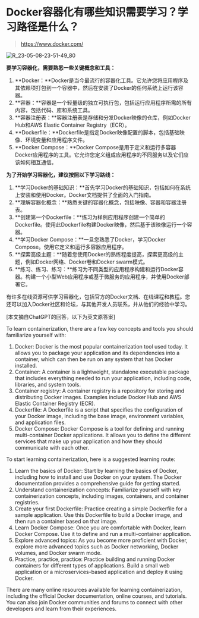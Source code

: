# Docker容器化有哪些知识需要学习？学习路径是什么？

> https://www.docker.com/

![R_23-05-08-23-51-49_80](https://pic.shejibiji.com/i/2023/05/08/64591aa9945d0.jpg)

**要学习容器化，需要熟悉一些关键概念和工具：**

1. **Docker：**Docker是当今最流行的容器化工具。它允许您将应用程序及其依赖项打包到一个容器中，然后在安装了Docker的任何系统上运行该容器。
2. **容器：**容器是一个轻量级的独立可执行包，包括运行应用程序所需的所有内容，包括代码、库和系统工具。
3. **容器注册表：**容器注册表是存储和分发Docker映像的仓库，例如Docker Hub和AWS Elastic Container Registry（ECR）。
4. **Dockerfile：**Dockerfile是指定Docker映像配置的脚本，包括基础映像、环境变量和应用程序文件。
5. **Docker Compose：**Docker Compose是用于定义和运行多容器Docker应用程序的工具。它允许您定义组成应用程序的不同服务以及它们应该如何相互通信。

**为了开始学习容器化，建议按照以下学习路线：**

1. **学习Docker的基础知识：**首先学习Docker的基础知识，包括如何在系统上安装和使用Docker。Docker文档提供了全面的入门指南。
2. **理解容器化概念：**熟悉关键的容器化概念，包括映像、容器和容器注册表。
3. **创建第一个Dockerfile：**练习为样例应用程序创建一个简单的Dockerfile。使用此Dockerfile构建Docker映像，然后基于该映像运行一个容器。
4. **学习Docker Compose：**一旦您熟悉了Docker，学习Docker Compose。使用它定义和运行多容器应用程序。
5. **探索高级主题：**随着您使用Docker的熟练程度提高，探索更高级的主题，例如Docker网络、Docker卷和Docker swarm模式。
6. **练习、练习、练习：**练习为不同类型的应用程序构建和运行Docker容器。构建一个小型Web应用程序或基于微服务的应用程序，并使用Docker部署它。

有许多在线资源可供学习容器化，包括官方的Docker文档、在线课程和教程。您还可以加入Docker社区和论坛，与其他开发人员联系，并从他们的经验中学习。

[本文摘自ChatGPT的回答，以下为英文原答案]

To learn containerization, there are a few key concepts and tools you should familiarize yourself with:

1. Docker: Docker is the most popular containerization tool used today. It allows you to package your application and its dependencies into a container, which can then be run on any system that has Docker installed.
2. Container: A container is a lightweight, standalone executable package that includes everything needed to run your application, including code, libraries, and system tools.
3. Container registry: A container registry is a repository for storing and distributing Docker images. Examples include Docker Hub and AWS Elastic Container Registry (ECR).
4. Dockerfile: A Dockerfile is a script that specifies the configuration of your Docker image, including the base image, environment variables, and application files.
5. Docker Compose: Docker Compose is a tool for defining and running multi-container Docker applications. It allows you to define the different services that make up your application and how they should communicate with each other.

To start learning containerization, here is a suggested learning route:

1. Learn the basics of Docker: Start by learning the basics of Docker, including how to install and use Docker on your system. The Docker documentation provides a comprehensive guide for getting started.
2. Understand containerization concepts: Familiarize yourself with key containerization concepts, including images, containers, and container registries.
3. Create your first Dockerfile: Practice creating a simple Dockerfile for a sample application. Use this Dockerfile to build a Docker image, and then run a container based on that image.
4. Learn Docker Compose: Once you are comfortable with Docker, learn Docker Compose. Use it to define and run a multi-container application.
5. Explore advanced topics: As you become more proficient with Docker, explore more advanced topics such as Docker networking, Docker volumes, and Docker swarm mode.
6. Practice, practice, practice: Practice building and running Docker containers for different types of applications. Build a small web application or a microservices-based application and deploy it using Docker.

There are many online resources available for learning containerization, including the official Docker documentation, online courses, and tutorials. You can also join Docker communities and forums to connect with other developers and learn from their experiences.